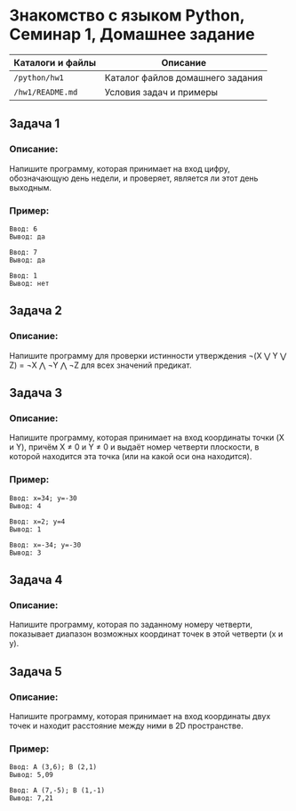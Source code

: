 # Знакомство с языком Python, Семинар 1, Домашнее задание

Каталоги и файлы  | Описание
------------------|-----------------------------------------------------
`/python/hw1`     | Каталог файлов домашнего задания
`/hw1/README.md`  | Условия задач и примеры

## Задача 1

### Описание:

Напишите программу, которая принимает на вход цифру, обозначающую день недели, и проверяет, является ли этот день выходным.

### Пример:

```
Ввод: 6
Вывод: да
```
```
Ввод: 7
Вывод: да
```
```
Ввод: 1
Вывод: нет
```

## Задача 2

### Описание:

Напишите программу для проверки истинности утверждения ¬(X ⋁ Y ⋁ Z) = ¬X ⋀ ¬Y ⋀ ¬Z для всех значений предикат.

## Задача 3

### Описание:

Напишите программу, которая принимает на вход координаты точки (X и Y), причём X ≠ 0 и Y ≠ 0 и выдаёт номер четверти плоскости, в которой находится эта точка (или на какой оси она находится).

### Пример:

```
Ввод: x=34; y=-30
Вывод: 4
```
```
Ввод: x=2; y=4
Вывод: 1
```
```
Ввод: x=-34; y=-30
Вывод: 3
```

## Задача 4

### Описание:

Напишите программу, которая по заданному номеру четверти, показывает диапазон возможных координат точек в этой четверти (x и y).

## Задача 5

### Описание:

Напишите программу, которая принимает на вход координаты двух точек и находит расстояние между ними в 2D пространстве.

### Пример:

```
Ввод: A (3,6); B (2,1)
Вывод: 5,09
```
```
Ввод: A (7,-5); B (1,-1)
Вывод: 7,21
```



